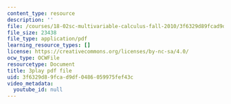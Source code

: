```yaml
---
content_type: resource
description: ''
file: /courses/18-02sc-multivariable-calculus-fall-2010/3f6329d89fcad9df0486059975fef43c_XZ1QwS1IKgw.pdf
file_size: 23438
file_type: application/pdf
learning_resource_types: []
license: https://creativecommons.org/licenses/by-nc-sa/4.0/
ocw_type: OCWFile
resourcetype: Document
title: 3play pdf file
uid: 3f6329d8-9fca-d9df-0486-059975fef43c
video_metadata:
  youtube_id: null
---
```

